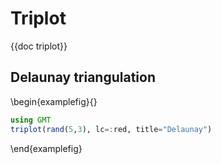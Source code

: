 # Triplot

{{doc triplot}}

## Delaunay triangulation

\begin{examplefig}{}
```julia
using GMT
triplot(rand(5,3), lc=:red, title="Delaunay")
```
\end{examplefig}

<!--
## Voronoi cells

Create and plot a Delaunay triangulation from a set of 2-D points.

\begin{examplefig}{}
#```julia
using GMT
triplot(rand(5,2), voronoi=true, title="Voronoi")
#```
\end{examplefig}
-->